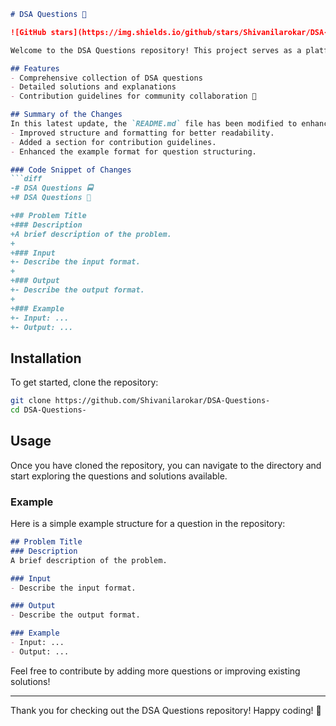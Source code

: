 ```markdown
# DSA Questions 🚀

![GitHub stars](https://img.shields.io/github/stars/Shivanilarokar/DSA-Questions-?style=social) ![Forks](https://img.shields.io/github/forks/Shivanilarokar/DSA-Questions-?style=social)

Welcome to the DSA Questions repository! This project serves as a platform for developers and learners to practice and enhance their skills in Data Structures and Algorithms (DSA). This repository is designed to help you improve your understanding of various data structures and algorithms through a collection of questions and solutions.

## Features
- Comprehensive collection of DSA questions
- Detailed solutions and explanations
- Contribution guidelines for community collaboration 🤝

## Summary of the Changes
In this latest update, the `README.md` file has been modified to enhance clarity and organization. Key updates include:
- Improved structure and formatting for better readability.
- Added a section for contribution guidelines.
- Enhanced the example format for question structuring.

### Code Snippet of Changes
```diff
-# DSA Questions 🚍
+# DSA Questions 🚀

+## Problem Title
+### Description
+A brief description of the problem.
+
+### Input
+- Describe the input format.
+
+### Output
+- Describe the output format.
+
+### Example
+- Input: ...
+- Output: ...
```

## Installation
To get started, clone the repository:
```bash
git clone https://github.com/Shivanilarokar/DSA-Questions-
cd DSA-Questions-
```

## Usage
Once you have cloned the repository, you can navigate to the directory and start exploring the questions and solutions available.

### Example
Here is a simple example structure for a question in the repository:
```markdown
## Problem Title
### Description
A brief description of the problem.

### Input
- Describe the input format.

### Output
- Describe the output format.

### Example
- Input: ...
- Output: ...
```

Feel free to contribute by adding more questions or improving existing solutions!

---

Thank you for checking out the DSA Questions repository! Happy coding! 🎉
```